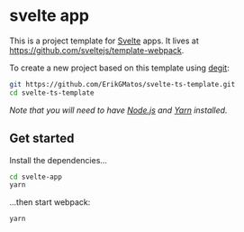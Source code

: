 # svelte app

This is a project template for [Svelte](https://svelte.dev) apps. It lives at https://github.com/sveltejs/template-webpack.

To create a new project based on this template using [degit](https://github.com/Rich-Harris/degit):

```bash
git https://github.com/ErikGMatos/svelte-ts-template.git
cd svelte-ts-template
```

*Note that you will need to have [Node.js](https://nodejs.org) and [Yarn](https://yarnpkg.com/) installed.*


## Get started

Install the dependencies...

```bash
cd svelte-app
yarn
```

...then start webpack:

```bash
yarn
```

